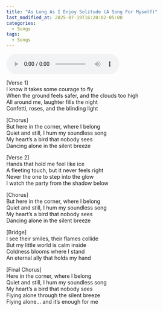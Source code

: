 ```yaml
---
title: "As Long As I Enjoy Solitude (A Song For Myself)"
last_modified_at: 2025-07-19T16:20:02-05:00
categories:
  - Songs
tags:
  - Songs
---
```



<audio controls>
  <source src="/assets/songs/As Long As I Enjoy Solitude (Final Version).mp3" type="audio/mpeg">
  Your browser does not support the audio tag.
</audio>
  
[Verse 1]  
I know it takes some courage to fly  
When the ground feels safer, and the clouds too high  
All around me, laughter fills the night  
Confetti, roses, and the blinding light  
  
[Chorus]  
But here in the corner, where I belong  
Quiet and still, I hum my soundless song  
My heart’s a bird that nobody sees  
Dancing alone in the silent breeze  
  
[Verse 2]  
Hands that hold me feel like ice  
A fleeting touch, but it never feels right  
Never the one to step into the glow  
I watch the party from the shadow below  
  
[Chorus]  
But here in the corner, where I belong  
Quiet and still, I hum my soundless song  
My heart’s a bird that nobody sees  
Dancing alone in the silent breeze  
  
[Bridge]  
I see their smiles, their flames collide  
But my little world is calm inside  
Coldness blooms where I stand  
An eternal ally that holds my hand  
  
[Final Chorus]  
Here in the corner, where I belong  
Quiet and still, I hum my soundless song  
My heart’s a bird that nobody sees  
Flying alone through the silent breeze  
Flying alone… and it’s enough for me  


<script src="https://giscus.app/client.js"
        data-repo="vegebirrd/blog-comments"
        data-repo-id="R_kgDOPGH2Rg"
        data-category="General"
        data-category-id="DIC_kwDOPGH2Rs4Csafo"
        data-mapping="pathname"
        data-strict="0"
        data-reactions-enabled="1"
        data-emit-metadata="0"
        data-input-position="bottom"
        data-theme="light"
        data-lang="en"
        crossorigin="anonymous"
        async>
</script>